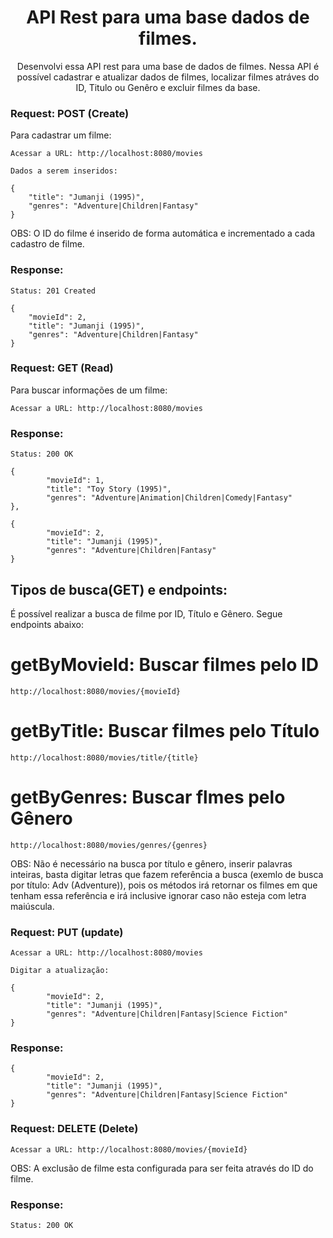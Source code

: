 <h1 align="center">API Rest para uma base dados de filmes.</h1>

<p align="center">Desenvolvi essa API rest para uma base de dados de filmes. Nessa API é possível cadastrar e atualizar dados de filmes, localizar filmes atráves do ID, Titulo ou Genêro e excluir filmes da base.</p>

### Request: POST (Create)

Para cadastrar um filme:

   	Acessar a URL: http://localhost:8080/movies
    
   	Dados a serem inseridos:
    
   	{
		"title": "Jumanji (1995)",
		"genres": "Adventure|Children|Fantasy"
   	}
    
OBS: O ID do filme é inserido de forma automática e incrementado a cada cadastro de filme.
    
### Response:
    
   	Status: 201 Created
    
  	{
		"movieId": 2,
		"title": "Jumanji (1995)",
		"genres": "Adventure|Children|Fantasy"
	}
    
### Request: GET (Read)

Para buscar informações de um filme:

   	Acessar a URL: http://localhost:8080/movies

### Response:
    
   	Status: 200 OK
    
   	{
      		"movieId": 1,
      		"title": "Toy Story (1995)",
      		"genres": "Adventure|Animation|Children|Comedy|Fantasy"
   	},
    
   	{
      		"movieId": 2,
      		"title": "Jumanji (1995)",
      		"genres": "Adventure|Children|Fantasy"
   	}

## Tipos de busca(GET) e endpoints:
    
   É possível realizar a busca de filme por ID, Título e Gênero. Segue endpoints abaixo:
    
# getByMovieId: Buscar filmes pelo ID
   	http://localhost:8080/movies/{movieId}
    
# getByTitle: Buscar filmes pelo Título
  	http://localhost:8080/movies/title/{title}
 
# getByGenres: Buscar flmes pelo Gênero
   	http://localhost:8080/movies/genres/{genres}

OBS: Não é necessário na busca por título e gênero, inserir palavras inteiras, basta digitar letras que fazem referência a busca (exemlo de busca por título: Adv (Adventure)), pois os métodos irá retornar os filmes em que tenham essa referência e irá inclusive ignorar caso não esteja com letra maiúscula.

### Request: PUT (update)

   	Acessar a URL: http://localhost:8080/movies
   
   	Digitar a atualização:
   
  	{
     		"movieId": 2,
     		"title": "Jumanji (1995)",
     		"genres": "Adventure|Children|Fantasy|Science Fiction"
  	}
   
### Response:
   
  	{
     		"movieId": 2,
     		"title": "Jumanji (1995)",
     		"genres": "Adventure|Children|Fantasy|Science Fiction"
  	}

### Request: DELETE (Delete)
   
  	Acessar a URL: http://localhost:8080/movies/{movieId}
   
OBS: A exclusão de filme esta configurada para ser feita através do ID do filme.

### Response:

  	Status: 200 OK
   
   
   
    

